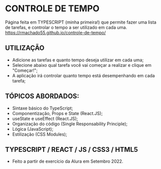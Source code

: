 # CONTROLE DE TEMPO
Página feita em TYPESCRIPT (minha primeira!) que permite fazer uma lista de tarefas, e controlar o tempo a ser utilizado em cada uma.
https://rmachado55.github.io/controle-de-tempo/

## UTILIZAÇÃO
- Adicione as tarefas e quanto tempo deseja utilizar em cada uma;
- Selecione abaixo qual tarefa você vai começar a realizar e clique em "Começar!";
- A aplicação irá controlar quanto tempo está desempenhando em cada tarefa;

## TÓPICOS ABORDADOS:
- Sintaxe básico do TypeScript;
- Componentização, Props e State (React.JS);
- useState e useEffect (React.JS);
- Organização do código (Single Responsability Principle);
- Lógica (JavaScript);
- Estilização (CSS Modules);

## TYPESCRIPT / REACT / JS / CSS3 / HTML5
- Feito a partir de exercício da Alura em Setembro 2022.
